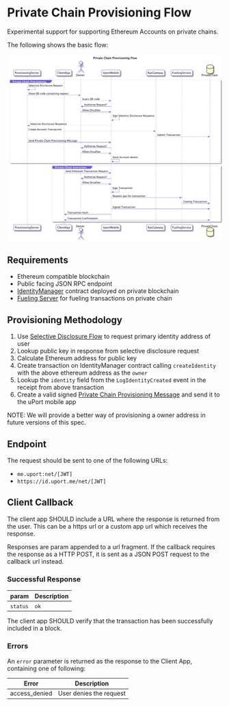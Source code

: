 # Private Chain Provisioning Flow

Experimental support for supporting Ethereum Accounts on private chains.

The following shows the basic flow:

![Private Chain Provisioning Flow](privatechain.png)

## Requirements

- Ethereum compatible blockchain
- Public facing JSON RPC endpoint
- [IdentityManager](https://github.com/uport-project/uport-identity/blob/develop/contracts/IdentityManager.sol) contract deployed on private blockchain
- [Fueling Server](../rest-apis/fuel-server.md) for fueling transactions on private chain

## Provisioning Methodology

1. Use [Selective Disclosure Flow](selectivedisclosure.md) to request primary identity address of user
2. Lookup public key in response from selective disclosure request
3. Calculate Ethereum address for public key
4. Create transaction on IdentityManager contract calling `createIdentity` with the above ethereum address as the `owner`
5. Lookup the `identity` field from the `LogIdentityCreated` event in the receipt from above transaction
6. Create a valid signed [Private Chain Provisioning Message](../messages/privatechain.md) and send it to the uPort mobile app

NOTE: We will provide a better way of provisioning a owner address in future versions of this spec.

## Endpoint

The request should be sent to one of the following URLs:

- `me.uport:net/[JWT]`
- `https://id.uport.me/net/[JWT]`

## Client Callback

The client app SHOULD include a URL where the response is returned from the user. This can be a https url or a custom app url which receives the response.

Responses are param appended to a url fragment. If the callback requires the response as a HTTP POST, it is sent as a JSON POST request to the callback url instead.

### Successful Response

param | Description
----- | -----------
`status`  | `ok`

The client app SHOULD verify that the transaction has been successfully included in a block.

### Errors

An `error` parameter is returned as the response to the Client App, containing one of following:

Error         | Description
------------- | -----------
access_denied | User denies the request
